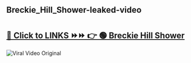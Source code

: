 
 ## Breckie_Hill_Shower-leaked-video 

# <h2><a href="https://clipsfans.com/Breckie_Hill_Shower&ref=git">🔗 Click to LINKS ⏩⏩ 👉 🟢 Breckie Hill Shower </a></h2>

<a href="https://clipsfans.com/Breckie_Hill_Shower&ref=git" rel="nofollow" data-target="animated-image.originalLink"><img src="https://i.ibb.co.com/xMMVF88/686577567.gif" alt="Viral Video Original" style="max-width: 100%; display: inline-block;" data-target="animated-image.originalImage"></a>
